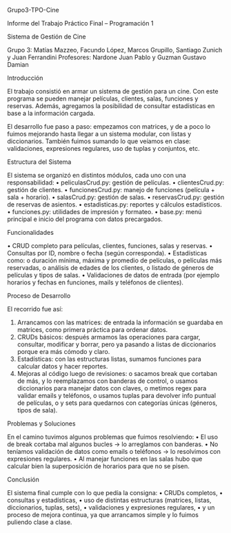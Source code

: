 
Grupo3-TPO-Cine 

Informe del Trabajo Práctico Final – Programación 1

Sistema de Gestión de Cine

Grupo 3: Matías Mazzeo, Facundo López, Marcos Grupillo, Santiago Zunich y Juan Ferrandini
Profesores: Nardone Juan Pablo y Guzman Gustavo Damian

Introducción

El trabajo consistió en armar un sistema de gestión para un cine. Con este programa se pueden manejar películas, clientes, salas, funciones y reservas. Además, agregamos la posibilidad de consultar estadísticas en base a la información cargada.

El desarrollo fue paso a paso: empezamos con matrices, y de a poco lo fuimos mejorando hasta llegar a un sistema modular, con listas y diccionarios. También fuimos sumando lo que veíamos en clase: validaciones, expresiones regulares, uso de tuplas y conjuntos, etc.

Estructura del Sistema

El sistema se organizó en distintos módulos, cada uno con una responsabilidad:
•	peliculasCrud.py: gestión de películas.
•	clientesCrud.py: gestión de clientes.
•	funcionesCrud.py: manejo de funciones (película + sala + horario).
•	salasCrud.py: gestión de salas.
•	reservasCrud.py: gestión de reservas de asientos.
•	estadisticas.py: reportes y cálculos estadísticos.
•	funciones.py: utilidades de impresión y formateo.
•	base.py: menú principal e inicio del programa con datos precargados.

Funcionalidades

•	CRUD completo para películas, clientes, funciones, salas y reservas.
•	Consultas por ID, nombre o fecha (según corresponda).
•	Estadísticas como:
o	duración mínima, máxima y promedio de películas,
o	películas más reservadas,
o	análisis de edades de los clientes,
o	listado de géneros de películas y tipos de salas.
•	Validaciones de datos de entrada (por ejemplo horarios y fechas en funciones, mails y teléfonos de clientes).

Proceso de Desarrollo

El recorrido fue así:
1.	Arrancamos con las matrices: de entrada la información se guardaba en matrices, como primera práctica para ordenar datos.
2.	CRUDs básicos: después armamos las operaciones para cargar, consultar, modificar y borrar, pero ya pasando a listas de diccionarios porque era más cómodo y claro.
3.	Estadísticas: con las estructuras listas, sumamos funciones para calcular datos y hacer reportes.
4.	Mejoras al código luego de revisiones:
o	sacamos break que cortaban de más, y lo reemplazamos con banderas de control,
o	usamos diccionarios para manejar datos con claves,
o	metimos regex para validar emails y teléfonos,
o	usamos tuplas para devolver info puntual de películas,
o	y sets para quedarnos con categorías únicas (géneros, tipos de sala).

Problemas y Soluciones

En el camino tuvimos algunos problemas que fuimos resolviendo:
•	El uso de break cortaba mal algunos bucles → lo arreglamos con banderas.
•	No teníamos validación de datos como emails o teléfonos → lo resolvimos con expresiones regulares.
•	Al manejar funciones en las salas hubo que calcular bien la superposición de horarios para que no se pisen.

Conclusión

El sistema final cumple con lo que pedía la consigna:
•	CRUDs completos,
•	consultas y estadísticas,
•	uso de distintas estructuras (matrices, listas, diccionarios, tuplas, sets),
•	validaciones y expresiones regulares,
•	y un proceso de mejora continua, ya que arrancamos simple y lo fuimos puliendo clase a clase.

